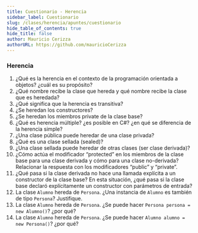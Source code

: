 ```yaml
---
title: Cuestionario - Herencia
sidebar_label: Cuestionario
slug: /clases/herencia/apuntes/cuestionario
hide_table_of_contents: true
hide_title: false
author: Mauricio Cerizza
authorURL: https://github.com/mauricioCerizza
---
```

### Herencia
1. ¿Qué es la herencia en el contexto de la programación orientada a objetos? ¿cuál es su propósito?
2. ¿Qué nombre recibe la clase que hereda y qué nombre recibe la clase que es heredada?
3. ¿Qué significa que la herencia es transitiva?
4. ¿Se heredan los constructores?
5. ¿Se heredan los miembros private de la clase base?
6. ¿Qué es herencia múltiple? ¿es posible en C#? ¿en qué se diferencia de la herencia simple?
7. ¿Una clase pública puede heredar de una clase privada?
8. ¿Qué es una clase sellada (sealed)?
9. ¿Una clase sellada puede heredar de otras clases (ser clase derivada)? 
10. ¿Cómo actúa el modificador “protected” en los miembros de la clase base para una clase derivada y cómo para una clase no-derivada? Relacionar la respuesta con los modificadores “public” y “private”.
11. ¿Qué pasa si la clase derivada no hace una llamada explícita a un constructor de la clase base? En esta situación, ¿qué pasa si la clase base declaró explícitamente un constructor con parámetros de entrada?
12. La clase `Alumno` hereda de `Persona`. ¿Una instancia de `Alumno` es también de tipo `Persona`? Justifique.
13. La clase `Alumno` hereda de `Persona`. ¿Se puede hacer `Persona persona = new Alumno()`? ¿por qué?
14. La clase `Alumno` hereda de `Persona`. ¿Se puede hacer `Alumno alumno = new Persona()`? ¿por qué?